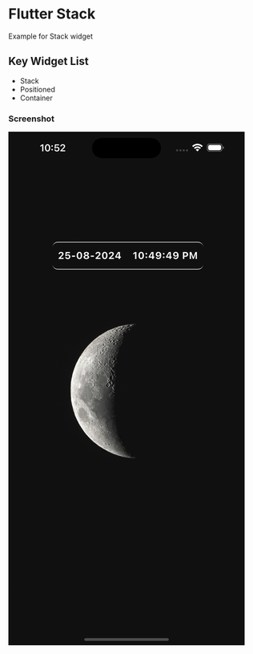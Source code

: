 # Flutter Stack

Example for Stack widget

## Key Widget List

- Stack
- Positioned
- Container

### Screenshot

![screenshot](./screenshot.png)
